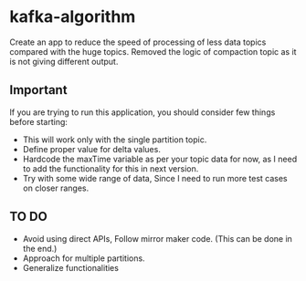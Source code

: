 # kafka-algorithm
Create an app to reduce the speed of processing of less data topics compared with the huge topics. 
Removed the logic of compaction topic as it is not giving different output.

## Important
If you are trying to run this application, you should consider few things before starting:
  - This will work only with the single partition topic.
  - Define proper value for delta values.
  - Hardcode the maxTime variable as per your topic data for now, as I need to add the functionality for this in next version.
  - Try with some wide range of data, Since I need to run more test cases on closer ranges.
  
## TO DO
* Avoid using direct APIs, Follow mirror maker code. (This can be done in the end.)
* Approach for multiple partitions.
* Generalize functionalities
